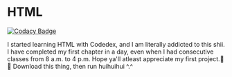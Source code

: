 # HTML

[![Codacy Badge](https://api.codacy.com/project/badge/Grade/401fd27b13154855b8a235ef6cb31353)](https://app.codacy.com/gh/isragelani/HTML?utm_source=github.com&utm_medium=referral&utm_content=isragelani/HTML&utm_campaign=Badge_Grade)

I started learning HTML with Codedex, and I am literally addicted to this shii. I have completed my first chapter in a day, even when I had consecutive classes from 8 a.m. to 4 p.m. Hope ya'll atleast appreciate my first project.👺👾
Download this thing, then run huihuihui ^.^
